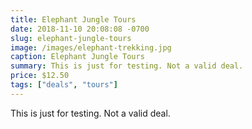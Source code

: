 ```yaml
---
title: Elephant Jungle Tours
date: 2018-11-10 20:08:08 -0700
slug: elephant-jungle-tours
image: /images/elephant-trekking.jpg
caption: Elephant Jungle Tours
summary: This is just for testing. Not a valid deal.
price: $12.50
tags: ["deals", "tours"]
---
```

This is just for testing. Not a valid deal.
